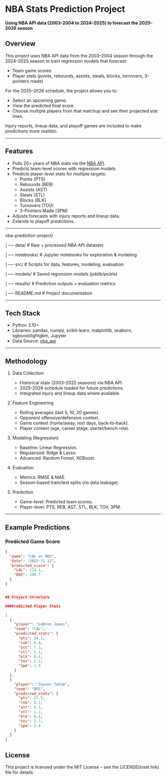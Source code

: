 # NBA Stats Prediction Project  
**Using NBA API data (2003–2004 to 2024–2025) to forecast the 2025–2026 season**

## Overview  
This project uses NBA API data from the 2003–2004 season through the 2024–2025 season to train regression models that forecast:  

- Team game scores  
- Player stats (points, rebounds, assists, steals, blocks, turnovers, 3-pointers made)  

For the 2025–2026 schedule, the project allows you to:  
- Select an upcoming game.  
- View the predicted final score.  
- Choose multiple players from that matchup and see their projected stat lines.  

Injury reports, lineup data, and playoff games are included to make predictions more realistic.  

---

## Features  
- Pulls 20+ years of NBA stats via the [NBA API](https://github.com/swar/nba_api).  
- Predicts team-level scores with regression models.  
- Predicts player-level stats for multiple targets:  
  - Points (PTS)  
  - Rebounds (REB)  
  - Assists (AST)  
  - Steals (STL)  
  - Blocks (BLK)  
  - Turnovers (TOV)  
  - 3-Pointers Made (3PM)  
- Adjusts forecasts with injury reports and lineup data.  
- Extends to playoff predictions.  
---

nba-prediction-project/
 
 │── data/ # Raw + processed NBA API datasets
 
 │── notebooks/ # Jupyter notebooks for exploration & modeling
 
 │── src/ # Scripts for data, features, modeling, evaluation
 
 │── models/ # Saved regression models (joblib/pickle)
 
 │── results/ # Prediction outputs + evaluation metrics
 
 │── README.md # Project documentation


---

## Tech Stack  
- Python 3.10+  
- Libraries: pandas, numpy, scikit-learn, matplotlib, seaborn, xgboost/lightgbm, Jupyter  
- Data Source: [nba_api](https://github.com/swar/nba_api)  

---

## Methodology  
1. Data Collection  
   - Historical stats (2003–2025 seasons) via NBA API.  
   - 2025–2026 schedule loaded for future predictions.  
   - Integrated injury and lineup data where available.  

2. Feature Engineering  
   - Rolling averages (last 5, 10, 20 games).  
   - Opponent offensive/defensive context.  
   - Game context (home/away, rest days, back-to-back).  
   - Player context (age, career stage, starter/bench role).  

3. Modeling (Regression)  
   - Baseline: Linear Regression.  
   - Regularized: Ridge & Lasso.  
   - Advanced: Random Forest, XGBoost.  

4. Evaluation  
   - Metrics: RMSE & MAE.  
   - Season-based train/test splits (no data leakage).  

5. Prediction  
   - Game-level: Predicted team scores.  
   - Player-level: PTS, REB, AST, STL, BLK, TOV, 3PM.  

---

## Example Predictions  

### Predicted Game Score  
```json
{
  "game": "LAL vs BOS",
  "date": "2025-11-12",
  "predicted_score": {
    "LAL": 113.1,
    "BOS": 108.7
  }
}


## Project Structure  

###Predicted Player Stats

[
  {
    "player": "LeBron James",
    "team": "LAL",
    "predicted_stats": {
      "pts": 24.1,
      "reb": 6.8,
      "ast": 7.3,
      "stl": 1.1,
      "blk": 0.6,
      "tov": 3.2,
      "3pm": 1.9
    }
  },
  {
    "player": "Jayson Tatum",
    "team": "BOS",
    "predicted_stats": {
      "pts": 27.5,
      "reb": 8.2,
      "ast": 4.1,
      "stl": 1.2,
      "blk": 0.8,
      "tov": 2.7,
      "3pm": 3.0
    }
  }
]
```
## License
This project is licensed under the MIT License – see the LICENSE(inset link) file for details.
